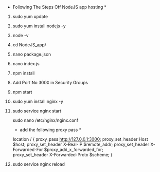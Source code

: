 * Following The Steps Off NodeJS app hosting *

1) sudo yum update

2) sudo yum install nodejs -y

3) node -v

4) cd NodeJS_app/

5) nano package.json

6) nano index.js

7) npm install

8) Add Port No 3000 in Security Groups

9) npm start

10) sudo yum install nginx -y

11) sudo service nginx start

    sudo nano /etc/nginx/nginx.conf

     * add the following proxy pass *
    
     location / {
        proxy_pass http://127.0.0.1:3000;
        proxy_set_header Host $host;
        proxy_set_header X-Real-IP $remote_addr;
        proxy_set_header X-Forwarded-For $proxy_add_x_forwarded_for;                     
        proxy_set_header X-Forwarded-Proto $scheme;
    }

13) sudo service nginx reload


